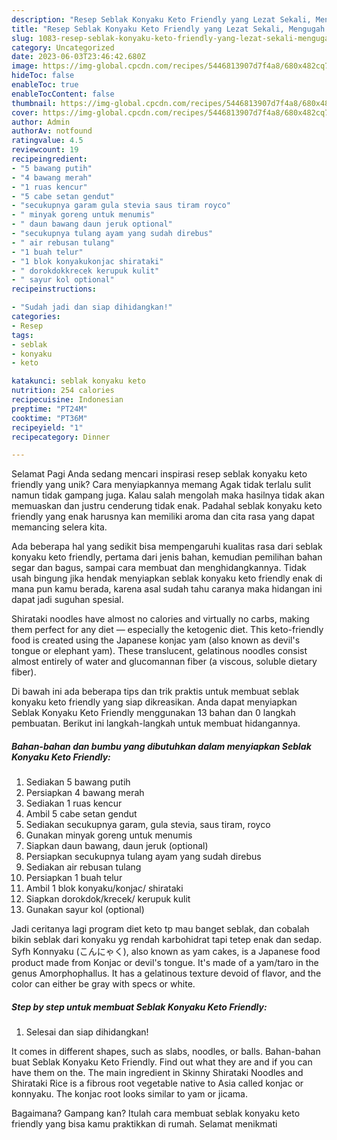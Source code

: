 ```yaml
---
description: "Resep Seblak Konyaku Keto Friendly yang Lezat Sekali, Mengugah Selera"
title: "Resep Seblak Konyaku Keto Friendly yang Lezat Sekali, Mengugah Selera"
slug: 1083-resep-seblak-konyaku-keto-friendly-yang-lezat-sekali-mengugah-selera
category: Uncategorized
date: 2023-06-03T23:46:42.680Z
image: https://img-global.cpcdn.com/recipes/5446813907d7f4a8/680x482cq70/seblak-konyaku-keto-friendly-foto-resep-utama.jpg
hideToc: false
enableToc: true
enableTocContent: false
thumbnail: https://img-global.cpcdn.com/recipes/5446813907d7f4a8/680x482cq70/seblak-konyaku-keto-friendly-foto-resep-utama.jpg
cover: https://img-global.cpcdn.com/recipes/5446813907d7f4a8/680x482cq70/seblak-konyaku-keto-friendly-foto-resep-utama.jpg
author: Admin
authorAv: notfound
ratingvalue: 4.5
reviewcount: 19
recipeingredient:
- "5 bawang putih"
- "4 bawang merah"
- "1 ruas kencur"
- "5 cabe setan gendut"
- "secukupnya garam gula stevia saus tiram royco"
- " minyak goreng untuk menumis"
- " daun bawang daun jeruk optional"
- "secukupnya tulang ayam yang sudah direbus"
- " air rebusan tulang"
- "1 buah telur"
- "1 blok konyakukonjac shirataki"
- " dorokdokkrecek kerupuk kulit"
- " sayur kol optional"
recipeinstructions:

- "Sudah jadi dan siap dihidangkan!"
categories:
- Resep
tags:
- seblak
- konyaku
- keto

katakunci: seblak konyaku keto 
nutrition: 254 calories
recipecuisine: Indonesian
preptime: "PT24M"
cooktime: "PT36M"
recipeyield: "1"
recipecategory: Dinner

---
```



Selamat Pagi Anda sedang mencari inspirasi resep seblak konyaku keto friendly yang unik? Cara menyiapkannya memang Agak tidak terlalu sulit namun tidak gampang juga. Kalau salah mengolah maka hasilnya tidak akan memuaskan dan justru cenderung tidak enak. Padahal seblak konyaku keto friendly yang enak harusnya kan memiliki aroma dan cita rasa yang dapat memancing selera kita.


Ada beberapa hal yang sedikit bisa mempengaruhi kualitas rasa dari seblak konyaku keto friendly, pertama dari jenis bahan, kemudian pemilihan bahan segar dan bagus, sampai cara membuat dan menghidangkannya. Tidak usah bingung jika hendak menyiapkan seblak konyaku keto friendly enak di mana pun kamu berada, karena asal sudah tahu caranya maka hidangan ini dapat jadi suguhan spesial.

Shirataki noodles have almost no calories and virtually no carbs, making them perfect for any diet — especially the ketogenic diet. This keto-friendly food is created using the Japanese konjac yam (also known as devil&#39;s tongue or elephant yam). These translucent, gelatinous noodles consist almost entirely of water and glucomannan fiber (a viscous, soluble dietary fiber).


Di bawah ini ada beberapa tips dan trik praktis untuk membuat seblak konyaku keto friendly yang siap dikreasikan. Anda dapat menyiapkan Seblak Konyaku Keto Friendly menggunakan 13 bahan dan 0 langkah pembuatan. Berikut ini langkah-langkah untuk membuat hidangannya.

<!--inarticleads1-->

##### Bahan-bahan dan bumbu yang dibutuhkan dalam menyiapkan Seblak Konyaku Keto Friendly:

1. Sediakan 5 bawang putih
1. Persiapkan 4 bawang merah
1. Sediakan 1 ruas kencur
1. Ambil 5 cabe setan gendut
1. Sediakan secukupnya garam, gula stevia, saus tiram, royco
1. Gunakan  minyak goreng untuk menumis
1. Siapkan  daun bawang, daun jeruk (optional)
1. Persiapkan secukupnya tulang ayam yang sudah direbus
1. Sediakan  air rebusan tulang
1. Persiapkan 1 buah telur
1. Ambil 1 blok konyaku/konjac/ shirataki
1. Siapkan  dorokdok/krecek/ kerupuk kulit
1. Gunakan  sayur kol (optional)


Jadi ceritanya lagi program diet keto tp mau banget seblak, dan cobalah bikin seblak dari konyaku yg rendah karbohidrat tapi tetep enak dan sedap. Syfh Konnyaku (こんにゃく), also known as yam cakes, is a Japanese food product made from Konjac or devil&#39;s tongue. It&#39;s made of a yam/taro in the genus Amorphophallus. It has a gelatinous texture devoid of flavor, and the color can either be gray with specs or white. 

<!--inarticleads2-->

##### Step by step untuk membuat Seblak Konyaku Keto Friendly:


1. Selesai dan siap dihidangkan!

It comes in different shapes, such as slabs, noodles, or balls. Bahan-bahan buat Seblak Konyaku Keto Friendly. Find out what they are and if you can have them on the. The main ingredient in Skinny Shirataki Noodles and Shirataki Rice is a fibrous root vegetable native to Asia called konjac or konnyaku. The konjac root looks similar to yam or jicama. 

Bagaimana? Gampang kan? Itulah cara membuat seblak konyaku keto friendly yang bisa kamu praktikkan di rumah. Selamat menikmati

